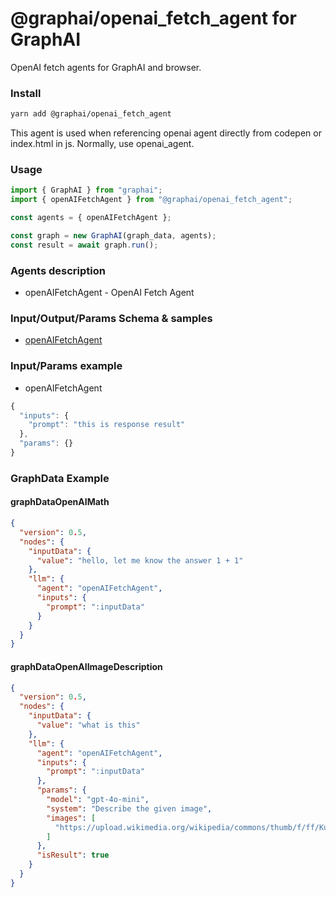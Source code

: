 
# @graphai/openai_fetch_agent for GraphAI

OpenAI fetch agents for GraphAI and browser.

### Install

```sh
yarn add @graphai/openai_fetch_agent
```


This agent is used when referencing openai agent directly from codepen or index.html in js.
Normally, use openai_agent.

### Usage

```typescript
import { GraphAI } from "graphai";
import { openAIFetchAgent } from "@graphai/openai_fetch_agent";

const agents = { openAIFetchAgent };

const graph = new GraphAI(graph_data, agents);
const result = await graph.run();
```

### Agents description
- openAIFetchAgent - OpenAI Fetch Agent

### Input/Output/Params Schema & samples
 - [openAIFetchAgent](https://github.com/receptron/graphai/blob/main/docs/agentDocs/llm/openAIFetchAgent.md)

### Input/Params example
 - openAIFetchAgent

```typescript
{
  "inputs": {
    "prompt": "this is response result"
  },
  "params": {}
}
```






### GraphData Example

#### graphDataOpenAIMath
```json
{
  "version": 0.5,
  "nodes": {
    "inputData": {
      "value": "hello, let me know the answer 1 + 1"
    },
    "llm": {
      "agent": "openAIFetchAgent",
      "inputs": {
        "prompt": ":inputData"
      }
    }
  }
}
```

#### graphDataOpenAIImageDescription
```json
{
  "version": 0.5,
  "nodes": {
    "inputData": {
      "value": "what is this"
    },
    "llm": {
      "agent": "openAIFetchAgent",
      "inputs": {
        "prompt": ":inputData"
      },
      "params": {
        "model": "gpt-4o-mini",
        "system": "Describe the given image",
        "images": [
          "https://upload.wikimedia.org/wikipedia/commons/thumb/f/ff/Kumamoto_Castle_Keep_Tower_20221022-3.jpg/1920px-Kumamoto_Castle_Keep_Tower_20221022-3.jpg"
        ]
      },
      "isResult": true
    }
  }
}
```




